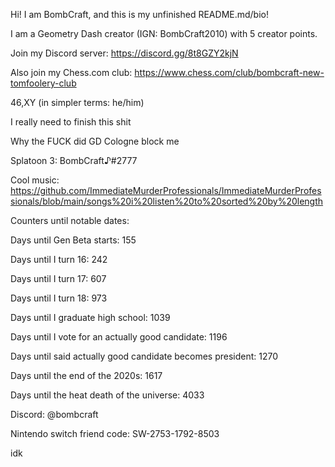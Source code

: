 Hi! I am BombCraft, and this is my unfinished README.md/bio!

I am a Geometry Dash creator (IGN: BombCraft2010) with 5 creator points.

Join my Discord server: https://discord.gg/8t8GZY2kjN

Also join my Chess.com club: https://www.chess.com/club/bombcraft-new-tomfoolery-club

46,XY (in simpler terms: he/him)

I really need to finish this shit

Why the FUCK did GD Cologne block me

Splatoon 3: BombCraft♪#2777

Cool music: https://github.com/ImmediateMurderProfessionals/ImmediateMurderProfessionals/blob/main/songs%20i%20listen%20to%20sorted%20by%20length

Counters until notable dates:

Days until Gen Beta starts: 155

Days until I turn 16: 242

Days until I turn 17: 607

Days until I turn 18: 973

Days until I graduate high school: 1039

Days until I vote for an actually good candidate: 1196

Days until said actually good candidate becomes president: 1270

Days until the end of the 2020s: 1617

Days until the heat death of the universe: 4033

Discord: @bombcraft

Nintendo switch friend code: SW-2753-1792-8503

idk
